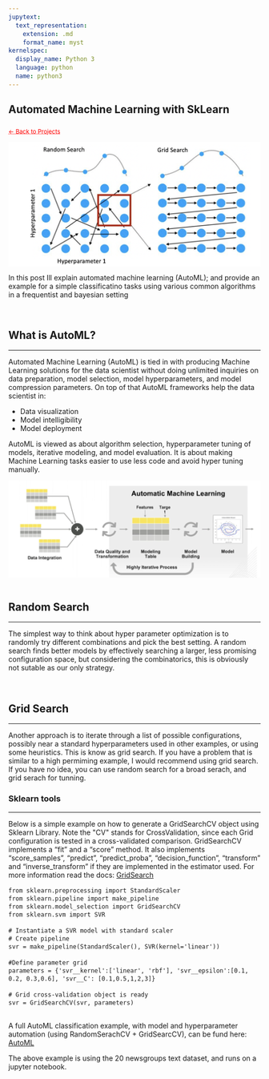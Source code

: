 ```yaml
---
jupytext:
  text_representation:
    extension: .md
    format_name: myst
kernelspec:
  display_name: Python 3
  language: python
  name: python3
---
```


##  Automated Machine Learning with SkLearn

 <sub> <a href="https://jmhuer.github.io/mini_book/_build/html/docs/portfolio.html" style="color: red; text-decoration: underline;text-decoration-style: dotted;">← Back to Projects</a> </sub>

<img src="../.gitbook/assets/automatedml.png" align="center"/>

<br>

 In this post Ill explain automated machine learning (AutoML); and provide an example for a simple classificatino tasks using various common algorithms in a frequentist and bayesian setting

<br>


## What is AutoML?
---

Automated Machine Learning (AutoML) is tied in with producing Machine Learning solutions for the data scientist without doing unlimited inquiries on data preparation, model selection, model hyperparameters, and model compression parameters.
On top of that AutoML frameworks help the data scientist in:
- Data visualization
- Model intelligibility
- Model deployment

AutoML is viewed as about algorithm selection, hyperparameter tuning of models, iterative modeling, and model evaluation. It is about making Machine Learning tasks easier to use less code and avoid hyper tuning manually.

<img src="../.gitbook/assets/automl.png" align="center" />

<br>
<br>

## Random Search
---

The simplest way to think about hyper parameter optimization is to randomly try different combinations and pick the best setting. A random search finds better models by effectively searching a larger, less promising configuration space, but considering the combinatorics, this is obviously not sutable as our only strategy. 

<br>

## Grid Search
---

Another approach is to iterate through a list of possible configurations, possibly near a standard hyperparameters used in other examples, or using some heuristics. This is know as grid search. If you have a problem that is similar to a high permiming example, I would recommend using grid search. If you have no idea, you can use random search for a broad serach, and grid serach for tunning. 

### Sklearn tools
---

Below is a simple example on how to generate a GridSearchCV object using Sklearn Library. Note the "CV" stands for CrossValidation, since each Grid configuration is tested in a cross-validated comparison. GridSearchCV implements a “fit” and a “score” method. It also implements “score_samples”, “predict”, “predict_proba”, “decision_function”, “transform” and “inverse_transform” if they are implemented in the estimator used. For more information read the docs: [GridSearch](https://scikit-learn.org/stable/modules/generated/sklearn.model_selection.GridSearchCV.html) 


```
from sklearn.preprocessing import StandardScaler
from sklearn.pipeline import make_pipeline
from sklearn.model_selection import GridSearchCV
from sklearn.svm import SVR

# Instantiate a SVR model with standard scaler
# Create pipeline 
svr = make_pipeline(StandardScaler(), SVR(kernel='linear'))

#Define parameter grid
parameters = {'svr__kernel':['linear', 'rbf'], 'svr__epsilon':[0.1, 0.2, 0.3,0.6], 'svr__C': [0.1,0.5,1,2,3]}

# Grid cross-validation object is ready
svr = GridSearchCV(svr, parameters)


```

A full AutoML classification example, with model and hyperparameter automation (using RandomSerachCV + GridSearcCV), can be fund here: [AutoML](https://github.com/jmhuer/quantum_dots)

The above example is using the 20 newsgroups text dataset, and runs on a jupyter notebook. 













